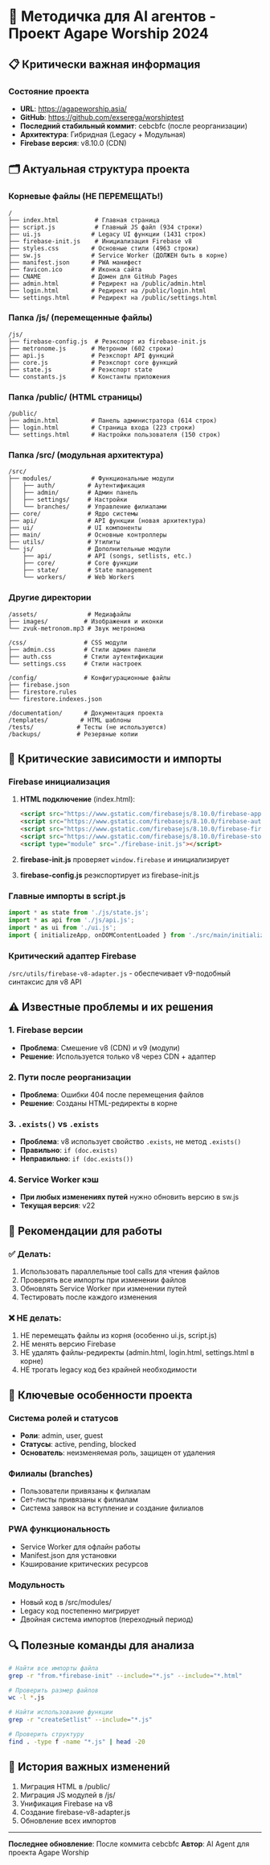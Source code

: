 # 🎯 Методичка для AI агентов - Проект Agape Worship 2024

## 📋 Критически важная информация

### Состояние проекта
- **URL**: https://agapeworship.asia/
- **GitHub**: https://github.com/exserega/worshiptest
- **Последний стабильный коммит**: cebcbfc (после реорганизации)
- **Архитектура**: Гибридная (Legacy + Модульная)
- **Firebase версия**: v8.10.0 (CDN)

## 🗂️ Актуальная структура проекта

### Корневые файлы (НЕ ПЕРЕМЕЩАТЬ!)
```
/
├── index.html          # Главная страница
├── script.js           # Главный JS файл (934 строки)
├── ui.js              # Legacy UI функции (1431 строк)
├── firebase-init.js    # Инициализация Firebase v8
├── styles.css         # Основные стили (4963 строки)
├── sw.js              # Service Worker (ДОЛЖЕН быть в корне)
├── manifest.json      # PWA манифест
├── favicon.ico        # Иконка сайта
├── CNAME              # Домен для GitHub Pages
├── admin.html         # Редирект на /public/admin.html
├── login.html         # Редирект на /public/login.html
└── settings.html      # Редирект на /public/settings.html
```

### Папка /js/ (перемещенные файлы)
```
/js/
├── firebase-config.js  # Реэкспорт из firebase-init.js
├── metronome.js       # Метроном (602 строки)
├── api.js             # Реэкспорт API функций
├── core.js            # Реэкспорт core функций
├── state.js           # Реэкспорт state
└── constants.js       # Константы приложения
```

### Папка /public/ (HTML страницы)
```
/public/
├── admin.html         # Панель администратора (614 строк)
├── login.html         # Страница входа (223 строки)
└── settings.html      # Настройки пользователя (150 строк)
```

### Папка /src/ (модульная архитектура)
```
/src/
├── modules/           # Функциональные модули
│   ├── auth/         # Аутентификация
│   ├── admin/        # Админ панель
│   ├── settings/     # Настройки
│   └── branches/     # Управление филиалами
├── core/             # Ядро системы
├── api/              # API функции (новая архитектура)
├── ui/               # UI компоненты
├── main/             # Основные контроллеры
├── utils/            # Утилиты
└── js/               # Дополнительные модули
    ├── api/          # API (songs, setlists, etc.)
    ├── core/         # Core функции
    ├── state/        # State management
    └── workers/      # Web Workers
```

### Другие директории
```
/assets/              # Медиафайлы
├── images/          # Изображения и иконки
└── zvuk-metronom.mp3 # Звук метронома

/css/                # CSS модули
├── admin.css        # Стили админ панели
├── auth.css         # Стили аутентификации
└── settings.css     # Стили настроек

/config/             # Конфигурационные файлы
├── firebase.json
├── firestore.rules
└── firestore.indexes.json

/documentation/      # Документация проекта
/templates/         # HTML шаблоны
/tests/            # Тесты (не используются)
/backups/          # Резервные копии
```

## 🔌 Критические зависимости и импорты

### Firebase инициализация
1. **HTML подключение** (index.html):
   ```html
   <script src="https://www.gstatic.com/firebasejs/8.10.0/firebase-app.js"></script>
   <script src="https://www.gstatic.com/firebasejs/8.10.0/firebase-auth.js"></script>
   <script src="https://www.gstatic.com/firebasejs/8.10.0/firebase-firestore.js"></script>
   <script src="https://www.gstatic.com/firebasejs/8.10.0/firebase-storage.js"></script>
   <script type="module" src="./firebase-init.js"></script>
   ```

2. **firebase-init.js** проверяет `window.firebase` и инициализирует
3. **firebase-config.js** реэкспортирует из firebase-init.js

### Главные импорты в script.js
```javascript
import * as state from './js/state.js';
import * as api from './js/api.js';
import * as ui from './ui.js';
import { initializeApp, onDOMContentLoaded } from './src/main/initialization.js';
```

### Критический адаптер Firebase
`/src/utils/firebase-v8-adapter.js` - обеспечивает v9-подобный синтаксис для v8 API

## ⚠️ Известные проблемы и их решения

### 1. Firebase версии
- **Проблема**: Смешение v8 (CDN) и v9 (модули)
- **Решение**: Используется только v8 через CDN + адаптер

### 2. Пути после реорганизации
- **Проблема**: Ошибки 404 после перемещения файлов
- **Решение**: Созданы HTML-редиректы в корне

### 3. `.exists()` vs `.exists`
- **Проблема**: v8 использует свойство `.exists`, не метод `.exists()`
- **Правильно**: `if (doc.exists)` 
- **Неправильно**: `if (doc.exists())`

### 4. Service Worker кэш
- **При любых изменениях путей** нужно обновить версию в sw.js
- **Текущая версия**: v22

## 🚀 Рекомендации для работы

### ✅ Делать:
1. Использовать параллельные tool calls для чтения файлов
2. Проверять все импорты при изменении файлов
3. Обновлять Service Worker при изменении путей
4. Тестировать после каждого изменения

### ❌ НЕ делать:
1. НЕ перемещать файлы из корня (особенно ui.js, script.js)
2. НЕ менять версию Firebase
3. НЕ удалять файлы-редиректы (admin.html, login.html, settings.html в корне)
4. НЕ трогать legacy код без крайней необходимости

## 📌 Ключевые особенности проекта

### Система ролей и статусов
- **Роли**: admin, user, guest
- **Статусы**: active, pending, blocked
- **Основатель**: неизменяемая роль, защищен от удаления

### Филиалы (branches)
- Пользователи привязаны к филиалам
- Сет-листы привязаны к филиалам
- Система заявок на вступление и создание филиалов

### PWA функциональность
- Service Worker для офлайн работы
- Manifest.json для установки
- Кэширование критических ресурсов

### Модульность
- Новый код в /src/modules/
- Legacy код постепенно мигрирует
- Двойная система импортов (переходный период)

## 🔍 Полезные команды для анализа

```bash
# Найти все импорты файла
grep -r "from.*firebase-init" --include="*.js" --include="*.html"

# Проверить размер файлов
wc -l *.js

# Найти использование функции
grep -r "createSetlist" --include="*.js"

# Проверить структуру
find . -type f -name "*.js" | head -20
```

## 📝 История важных изменений
1. Миграция HTML в /public/
2. Миграция JS модулей в /js/
3. Унификация Firebase на v8
4. Создание firebase-v8-adapter.js
5. Обновление всех импортов

---
**Последнее обновление**: После коммита cebcbfc
**Автор**: AI Agent для проекта Agape Worship